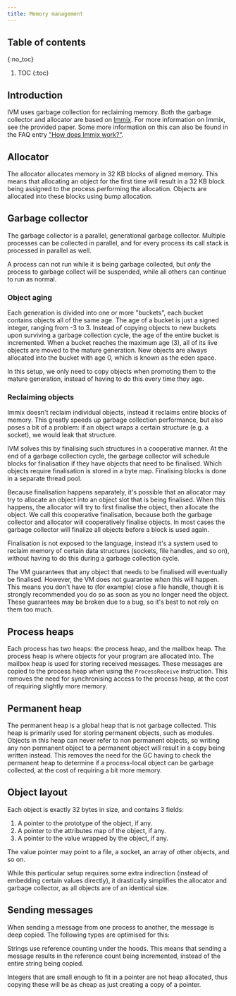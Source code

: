 ```yaml
---
title: Memory management
---
```


## Table of contents
{:no_toc}

1. TOC
{:toc}

## Introduction

IVM uses garbage collection for reclaiming memory. Both the garbage collector
and allocator are based on [Immix][immix]. For more information on Immix, see
the provided paper. Some more information on this can also be found in the FAQ
entry ["How does Immix work?"](/faq#header-how-does-immix-work).

## Allocator

The allocator allocates memory in 32 KB blocks of aligned memory. This means
that allocating an object for the first time will result in a 32 KB block being
assigned to the process performing the allocation. Objects are allocated into
these blocks using bump allocation.

## Garbage collector

The garbage collector is a parallel, generational garbage collector. Multiple
processes can be collected in parallel, and for every process its call stack is
processed in parallel as well.

A process can not run while it is being garbage collected, but _only_ the
process to garbage collect will be suspended, while all others can continue to
run as normal.

### Object aging

Each generation is divided into one or more "buckets", each bucket contains
objects all of the same age. The age of a bucket is just a signed integer,
ranging from -3 to 3. Instead of copying objects to new buckets upon surviving a
garbage collection cycle, the age of the entire bucket is incremented. When a
bucket reaches the maximum age (3), all of its live objects are moved to the
mature generation. New objects are always allocated into the bucket with age 0,
which is known as the eden space.

In this setup, we only need to copy objects when promoting them to the mature
generation, instead of having to do this every time they age.

### Reclaiming objects

Immix doesn't reclaim individual objects, instead it reclaims entire blocks of
memory. This greatly speeds up garbage collection performance, but also poses a
bit of a problem: if an object wraps a certain structure (e.g. a socket), we
would leak that structure.

IVM solves this by finalising such structures in a cooperative manner. At the
end of a garbage collection cycle, the garbage collector will schedule blocks
for finalisation if they have objects that need to be finalised. Which objects
require finalisation is stored in a byte map. Finalising blocks is done in a
separate thread pool.

Because finalisation happens separately, it's possible that an allocator may try
to allocate an object into an object slot that is being finalised. When this
happens, the allocator will try to first finalise the object, then allocate the
object. We call this cooperative finalisation, because both the garbage
collector and allocator will cooperatively finalise objects. In most cases the
garbage collector will finalize all objects before a block is used again.

Finalisation is not exposed to the language, instead it's a system used to
reclaim memory of certain data structures (sockets, file handles, and so on),
without having to do this during a garbage collection cycle.

The VM guarantees that any object that needs to be finalised will eventually be
finalised. However, the VM does not guarantee _when_ this will happen. This
means you don't have to (for example) close a file handle, though it is strongly
recommended you do so as soon as you no longer need the object. These guarantees
may be broken due to a bug, so it's best to not rely on them too much.

## Process heaps

Each process has two heaps: the process heap, and the mailbox heap. The process
heap is where objects for your program are allocated into. The mailbox heap is
used for storing received messages. These messages are copied to the process
heap when using the `ProcessReceive` instruction. This removes the need for
synchronising access to the process heap, at the cost of requiring slightly more
memory.

## Permanent heap

The permanent heap is a global heap that is not garbage collected. This heap is
primarily used for storing permanent objects, such as modules. Objects in this
heap can never refer to non permanent objects, so writing any non permanent
object to a permanent object will result in a copy being written instead. This
removes the need for the GC having to check the permanent heap to determine if a
process-local object can be garbage collected, at the cost of requiring a bit
more memory.

## Object layout

Each object is exactly 32 bytes in size, and contains 3 fields:

1. A pointer to the prototype of the object, if any.
1. A pointer to the attributes map of the object, if any.
1. A pointer to the value wrapped by the object, if any.

The value pointer may point to a file, a socket, an array of other objects, and
so on.

While this particular setup requires some extra indirection (instead of
embedding certain values directly), it drastically simplifies the allocator and
garbage collector, as all objects are of an identical size.

## Sending messages

When sending a message from one process to another, the message is deep copied.
The following types are optimised for this:

Strings use reference counting under the hoods. This means that sending a
message results in the reference count being incremented, instead of the entire
string being copied.

Integers that are small enough to fit in a pointer are not heap allocated, thus
copying these will be as cheap as just creating a copy of a pointer.

[immix]: http://www.cs.utexas.edu/users/speedway/DaCapo/papers/immix-pldi-2008.pdf
